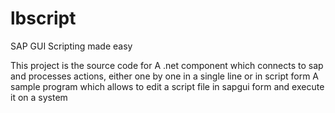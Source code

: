 lbscript
========

SAP GUI Scripting made easy

This project is the source code for
A .net component which connects to sap and processes actions, either one by one  in a single line or in script form
A sample program which allows to edit a script file in sapgui form and execute it on a system
